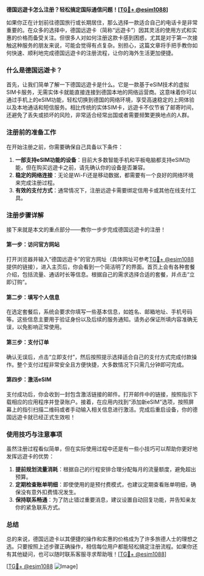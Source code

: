 **德国远遊卡怎么注册？轻松搞定国际通信问题！[[TG💪+ @esim1088](https://t.me/s/esim1088)]**

如果你正在计划前往德国旅行或长期居住，那么选择一款适合自己的电话卡是非常重要的。在众多的选择中，德国远遊卡（简称“远遊卡”）因其灵活的使用方式和实惠的价格而备受关注。但很多人对如何注册这款卡感到困惑，尤其是对于第一次接触这种服务的朋友来说，可能会觉得有点复杂。别担心，这篇文章将手把手教你如何快速、顺利地完成德国远遊卡的注册流程，让你的海外生活更加便捷。

### 什么是德国远遊卡？

首先，让我们简单了解一下德国远遊卡是什么。它是一款基于eSIM技术的虚拟SIM卡服务，无需实体卡就能直接连接到德国本地的网络运营商。这意味着你可以通过手机上的eSIM功能，轻松切换到德国的网络环境，享受高速稳定的上网体验以及本地通话和短信服务。相比传统的实体SIM卡，远遊卡不仅节省了邮寄时间，还避免了丢失或损坏的风险，非常适合经常出国或者需要频繁更换地点的人群。

### 注册前的准备工作

在开始注册之前，你需要确保自己具备以下条件：
1. **一部支持eSIM功能的设备**：目前大多数智能手机和平板电脑都支持eSIM功能，但在购买远遊卡之前，请先确认你的设备是否兼容。
2. **稳定的网络连接**：无论是Wi-Fi还是移动数据，都需要有一个良好的网络环境来完成注册过程。
3. **有效的支付方式**：通常情况下，注册远遊卡需要绑定信用卡或其他在线支付工具。

### 注册步骤详解

接下来就是本文的重点部分——教你一步步完成德国远遊卡的注册！

#### 第一步：访问官方网站
打开浏览器并输入“德国远遊卡”的官方网址（具体网址可参考[TG💪+ @esim1088](https://t.me/s/esim1088)提供的链接），进入主页后，你会看到一个简洁明了的界面。首页上会有各种套餐介绍，包括流量、通话时长等信息。根据自己的需求选择合适的套餐，并点击“立即订购”。

#### 第二步：填写个人信息
在选定套餐后，系统会要求你填写一些基本信息，如姓名、邮箱地址、手机号码等。这些信息主要用于验证身份以及后续的服务通知。请务必保证所填内容准确无误，以免影响正常使用。

#### 第三步：支付订单
确认无误后，点击“立即支付”，然后按照提示选择适合自己的支付方式完成付款操作。整个支付过程非常安全且方便快捷，大多数情况下只需几分钟即可完成。

#### 第四步：激活eSIM
支付成功后，你会收到一封包含激活链接的邮件。打开邮件中的链接，按照指示下载相应的应用程序并登录账户。接着，在应用内找到“添加新eSIM”选项，按照屏幕上的指引扫描二维码或者手动输入相关信息进行激活。完成后重启设备，你的德国远遊卡就已经正式生效啦！

### 使用技巧与注意事项

虽然注册过程看似简单，但在实际使用过程中还是有一些小技巧可以帮助你更好地发挥远遊卡的优势：

1. **提前规划流量消耗**：根据自己的行程安排合理分配每月的流量额度，避免超出预算。
2. **定期检查账单明细**：即使使用的是预付费模式，也建议定期查看账单明细，确保没有意外扣费情况发生。
3. **保持联系畅通**：为了防止错过重要消息，建议设置自动回复功能，并告知亲友你的紧急联系方式。

### 总结

总的来说，德国远遊卡以其便捷的操作和实惠的价格成为了许多旅德人士的理想之选。只要按照上述步骤正确操作，相信每位用户都能轻松搞定注册流程。如果你还有其他疑问，也可以随时联系客服寻求帮助哦！[[TG💪+ @esim1088](https://t.me/s/esim1088)]

[[TG💪+ @esim1088](https://t.me/s/esim1088) ![Image](https://i.postimg.cc/4NQfJmqS/Snipaste-2025-05-13-00-14-12.png)]